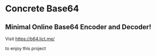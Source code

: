 # Concrete Base64

## Minimal Online Base64 Encoder and Decoder!

Visit https://b64.lict.me/

to enjoy this project
